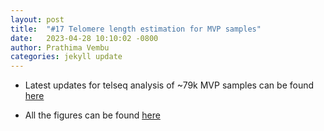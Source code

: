 ```yaml
---
layout: post
title:  "#17 Telomere length estimation for MVP samples"
date:   2023-04-28 10:10:02 -0800
author: Prathima Vembu 
categories: jekyll update
---
```




- Latest updates for telseq analysis of ~79k MVP samples can be found [here](https://github.com/va-big-data-genomics/mvp-telomere-analysis/blob/main/analysis-pipeline/85K-MVP-telseq-analysis-pipeline.ipynb) 

- All the figures can be found [here](https://github.com/va-big-data-genomics/mvp-telomere-analysis/tree/main/analysis-pipeline/85K-MVP-telseq-analysis-pipeline_files/figure-html) 